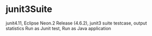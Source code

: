 # junit3Suite
junit4.11, Eclipse Neon.2 Release (4.6.2), 
junit3 suite testcase, output statistics 
Run as Junit test, Run as Java application
